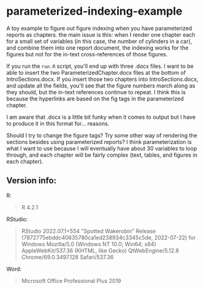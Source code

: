 # parameterized-indexing-example

A toy example to figure out figure indexing when you have parameterized reports as chapters. the main issue is this: when I render one chapter each for a small set of variables (in this case, the number of cylinders in a car), and combine them into one report document, the indexing works for the figures but not for the in-text cross-references of those figures.

If you run the `run.R` script, you'll end up with three .docx files. I want to be able to insert the two ParameterizedChapter.docx files at the bottom of IntroSections.docx. If you insert those two chapters into IntroSections.docx, and update all the fields, you'll see that the figure numbers march along as they should, but the in-text references continue to repeat. I think this is because the hyperlinks are based on the fig tags in the parameterized chapter.

I am aware that .docx is a little bit funky when it comes to output but I have to produce it in this format for... reasons.

Should I try to change the figure tags? Try some other way of rendering the sections besides using parameterized reports? I think parameterization is what I want to use because I will eventually have about 30 variables to loop through, and each chapter will be fairly complex (text, tables, and figures in each chapter).

## Version info: 

R: 
> R 4.2.1

RStudio: 
> RStudio 2022.07.1+554 "Spotted Wakerobin" Release
(7872775ebddc40635780ca1ed238934c3345c5de, 2022-07-22) for Windows
Mozilla/5.0 (Windows NT 10.0; Win64; x64) AppleWebKit/537.36 (KHTML, like Gecko)
QtWebEngine/5.12.8 Chrome/69.0.3497.128 Safari/537.36


Word: 
> Microsoft Office Professional Plus 2019
